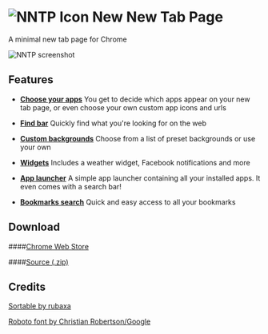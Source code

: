 # ![NNTP Icon](http://i.imgur.com/MuaXyc8.png) New New Tab Page

A minimal new tab page for Chrome

![NNTP screenshot](http://i.imgur.com/Ms0H1Qj.png)

## Features

+ **[Choose your apps](https://github.com/z-------------/New-New-Tab-Page/wiki/Choose-Apps)**
You get to decide which apps appear on your new tab page, or even choose your own custom app icons and urls

+ **[Find bar](https://github.com/z-------------/New-New-Tab-Page/wiki/Find-bar)**
Quickly find what you're looking for on the web

+ **[Custom backgrounds](https://github.com/z-------------/New-New-Tab-Page/wiki/Custom-background)**
Choose from a list of preset backgrounds or use your own

+ **[Widgets](https://github.com/z-------------/New-New-Tab-Page/wiki/Widgets)**
Includes a weather widget, Facebook notifications and more

+ **[App launcher](https://github.com/z-------------/New-New-Tab-Page/wiki/App-launcher)**
A simple app launcher containing all your installed apps. It even comes with a search bar!

+ **[Bookmarks search](https://github.com/z-------------/New-New-Tab-Page/wiki/Bookmarks-search)**
Quick and easy access to all your bookmarks

## Download
####[Chrome Web Store](https://chrome.google.com/webstore/detail/new-new-tab-page/nndegnhfodohkemfnmalamgebofbgjcc)

####[Source (.zip)](https://github.com/z-------------/New-New-Tab-Page/archive/master.zip)


## Credits
[Sortable by rubaxa](http://rubaxa.github.io/Sortable/)

[Roboto font by Christian Robertson/Google](http://www.google.com/fonts/specimen/Roboto)